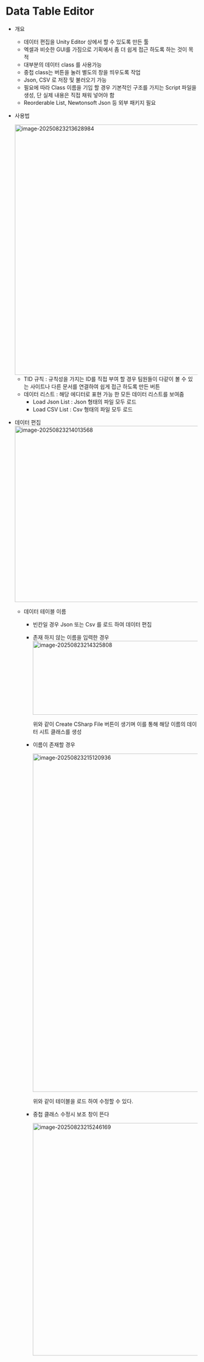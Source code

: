 # Data Table Editor

- 개요

  - 데이터 편집을 Unity Editor 상에서 할 수 있도록 만든 툴
  - 엑셀과 비슷한 GUI를 가짐으로 기획에서 좀 더 쉽게 접근 하도록 하는 것이 목적
  - 대부분의 데이터 class 를 사용가능
  - 중첩 class는 버튼을 눌러 별도의 창을 띄우도록 작업
  - Json, CSV 로 저장 및 불러오기 가능
  - 필요에 따라 Class 이름을 기입 할 경우 기본적인 구조를 가지는 Script 파일을 생성, 단 실제 내용은 직접 채워 넣어야 함
  - Reorderable List, Newtonsoft Json 등 외부 패키지 필요

- 사용법

  <img width="1308" height="658" alt="image-20250823213628984" src="https://github.com/user-attachments/assets/d444c790-46c7-44dc-8bce-4ce1783bf906" />

  - TID 규칙 : 규칙성을 가지는 ID를 직접 부여 할 경우 팀원들이 다같이 볼 수 있는 사이트나 다른 문서를 연결하여 쉽게 접근 하도록 만든 버튼
  - 데이터 리스트 : 해당 에디터로 표현 가능 한 모든 데이터 리스트를 보여줌
    - Load Json List : Json 형태의 파일 모두 로드
    - Load CSV List : Csv 형태의 파일 모두 로드

- 데이터 편집 <img width="1307" height="463" alt="image-20250823214013568" src="https://github.com/user-attachments/assets/1582a202-73d2-4434-8cc8-29212fa5b98f" />


  - 데이터 테이블 이름 

    - 빈칸일 경우 Json 또는 Csv 를 로드 하여 데이터 편집

    - 존재 하지 않는 이름을 입력한 경우
      <img width="971" height="194" alt="image-20250823214325808" src="https://github.com/user-attachments/assets/47c99604-959f-4532-933c-f5123e2e238d" />

      위와 같이 Create  CSharp File 버튼이 생기며 이를 통해 해당 이름의 데이터 시트 클래스를 생성

    - 이름이 존재할 경우

      <img width="1568" height="889" alt="image-20250823215120936" src="https://github.com/user-attachments/assets/093de3af-d91d-41b1-b4ab-b862e39dccf3" />

      위와 같이 테이블을 로드 하여 수정할 수 있다.

    - 중첩 클래스 수정시 보조 창이 뜬다

      <img width="1831" height="611" alt="image-20250823215246169" src="https://github.com/user-attachments/assets/918cd316-2bc7-4489-9cc6-9bf618668e42" />


    





